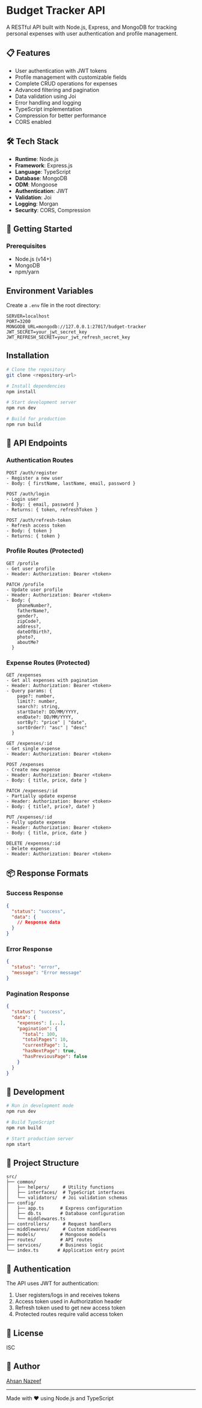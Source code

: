 # Budget Tracker API

A RESTful API built with Node.js, Express, and MongoDB for tracking personal expenses with user authentication and profile management.

## 📋 Features

- User authentication with JWT tokens
- Profile management with customizable fields
- Complete CRUD operations for expenses
- Advanced filtering and pagination
- Data validation using Joi
- Error handling and logging
- TypeScript implementation
- Compression for better performance
- CORS enabled

## 🛠️ Tech Stack

- **Runtime**: Node.js
- **Framework**: Express.js
- **Language**: TypeScript
- **Database**: MongoDB
- **ODM**: Mongoose
- **Authentication**: JWT
- **Validation**: Joi
- **Logging**: Morgan
- **Security**: CORS, Compression

## 🚀 Getting Started

### Prerequisites

- Node.js (v14+)
- MongoDB
- npm/yarn

## Environment Variables

Create a `.env` file in the root directory:

```env
SERVER=localhost
PORT=3200
MONGODB_URL=mongodb://127.0.0.1:27017/budget-tracker
JWT_SECRET=your_jwt_secret_key
JWT_REFRESH_SECRET=your_jwt_refresh_secret_key
```

## Installation

```bash
# Clone the repository
git clone <repository-url>

# Install dependencies
npm install

# Start development server
npm run dev

# Build for production
npm run build
```

## 📍 API Endpoints

### Authentication Routes

```
POST /auth/register
- Register a new user
- Body: { firstName, lastName, email, password }

POST /auth/login
- Login user
- Body: { email, password }
- Returns: { token, refreshToken }

POST /auth/refresh-token
- Refresh access token
- Body: { token }
- Returns: { token }
```

### Profile Routes (Protected)

```
GET /profile
- Get user profile
- Header: Authorization: Bearer <token>

PATCH /profile
- Update user profile
- Header: Authorization: Bearer <token>
- Body: {
    phoneNumber?,
    fatherName?,
    gender?,
    zipCode?,
    address?,
    dateOfBirth?,
    photo?,
    aboutMe?
  }
```

### Expense Routes (Protected)

```
GET /expenses
- Get all expenses with pagination
- Header: Authorization: Bearer <token>
- Query params: {
    page?: number,
    limit?: number,
    search?: string,
    startDate?: DD/MM/YYYY,
    endDate?: DD/MM/YYYY,
    sortBy?: "price" | "date",
    sortOrder?: "asc" | "desc"
  }

GET /expenses/:id
- Get single expense
- Header: Authorization: Bearer <token>

POST /expenses
- Create new expense
- Header: Authorization: Bearer <token>
- Body: { title, price, date }

PATCH /expenses/:id
- Partially update expense
- Header: Authorization: Bearer <token>
- Body: { title?, price?, date? }

PUT /expenses/:id
- Fully update expense
- Header: Authorization: Bearer <token>
- Body: { title, price, date }

DELETE /expenses/:id
- Delete expense
- Header: Authorization: Bearer <token>
```

## 📦 Response Formats

### Success Response

```json
{
  "status": "success",
  "data": {
    // Response data
  }
}
```

### Error Response

```json
{
  "status": "error",
  "message": "Error message"
}
```

### Pagination Response

```json
{
  "status": "success",
  "data": {
    "expenses": [...],
    "pagination": {
      "total": 100,
      "totalPages": 10,
      "currentPage": 1,
      "hasNextPage": true,
      "hasPreviousPage": false
    }
  }
}
```

## 🚀 Development

```bash
# Run in development mode
npm run dev

# Build TypeScript
npm run build

# Start production server
npm start
```

## 📁 Project Structure

```
src/
├── common/
│   ├── helpers/     # Utility functions
│   ├── interfaces/  # TypeScript interfaces
│   └── validators/  # Joi validation schemas
├── config/
│   ├── app.ts      # Express configuration
│   ├── db.ts       # Database configuration
│   └── middlewares.ts
├── controllers/     # Request handlers
├── middlewares/     # Custom middlewares
├── models/         # Mongoose models
├── routes/         # API routes
├── services/       # Business logic
└── index.ts       # Application entry point
```

## 🔐 Authentication

The API uses JWT for authentication:

1. User registers/logs in and receives tokens
2. Access token used in Authorization header
3. Refresh token used to get new access token
4. Protected routes require valid access token

## 📄 License

ISC

## 👤 Author

[Ahsan Nazeef](https://github.com/AhsanNazeef/)

---

Made with ❤️ using Node.js and TypeScript
